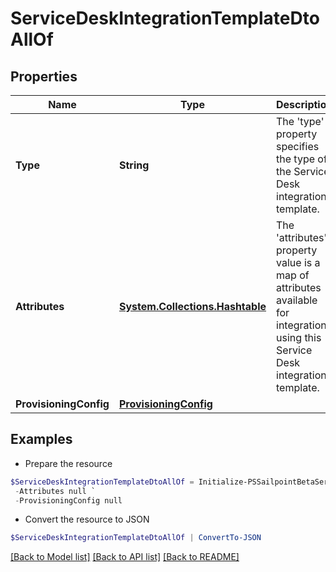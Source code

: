 # ServiceDeskIntegrationTemplateDtoAllOf
## Properties

Name | Type | Description | Notes
------------ | ------------- | ------------- | -------------
**Type** | **String** | The &#39;type&#39; property specifies the type of the Service Desk integration template. | [default to "Web Service SDIM"]
**Attributes** | [**System.Collections.Hashtable**](AnyType.md) | The &#39;attributes&#39; property value is a map of attributes available for integrations using this Service Desk integration template. | 
**ProvisioningConfig** | [**ProvisioningConfig**](ProvisioningConfig.md) |  | 

## Examples

- Prepare the resource
```powershell
$ServiceDeskIntegrationTemplateDtoAllOf = Initialize-PSSailpointBetaServiceDeskIntegrationTemplateDtoAllOf  -Type Web Service SDIM `
 -Attributes null `
 -ProvisioningConfig null
```

- Convert the resource to JSON
```powershell
$ServiceDeskIntegrationTemplateDtoAllOf | ConvertTo-JSON
```

[[Back to Model list]](../README.md#documentation-for-models) [[Back to API list]](../README.md#documentation-for-api-endpoints) [[Back to README]](../README.md)

